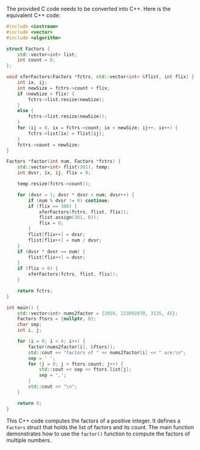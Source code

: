 The provided C code needs to be converted into C++. Here is the equivalent C++ code:

```cpp
#include <iostream>
#include <vector>
#include <algorithm>

struct Factors {
    std::vector<int> list;
    int count = 0;
};

void xferFactors(Factors *fctrs, std::vector<int> &flist, int flix) {
    int ix, ij;
    int newSize = fctrs->count + flix;
    if (newSize > flix) {
        fctrs->list.resize(newSize);
    }
    else {
        fctrs->list.resize(newSize));
    }
    for (ij = 0, ix = fctrs->count; ix < newSize; ij++, ix++) {
        fctrs->list[ix] = flist[ij];
    }
    fctrs->count = newSize;
}

Factors *factor(int num, Factors *fctrs) {
    std::vector<int> flist(301), temp;
    int dvsr, ix, ij, flix = 0;

    temp.resize(fctrs->count));

    for (dvsr = 1; dvsr * dvsr < num; dvsr++) {
        if (num % dvsr != 0) continue;
        if (flix == 300) {
            xferFactors(fctrs, flist, flix));
            flist.assign(301, 0));
            flix = 0;
        }
        flist[flix++] = dvsr;
        flist[flix++] = num / dvsr;
    }
    if (dvsr * dvsr == num) {
        flist[flix++] = dvsr;
    }
    if (flix > 0) {
        xferFactors(fctrs, flist, flix));
    }

    return fctrs;
}

int main() {
    std::vector<int> nums2factor = {2059, 223092870, 3135, 45};
    Factors ftors = {nullptr, 0};
    char sep;
    int i, j;

    for (i = 0; i < 4; i++) {
        factor(nums2factor[i], &ftors));
        std::cout << "factors of " << nums2factor[i] << " are:\n";
        sep = ' ';
        for (j = 0; j < ftors.count; j++) {
            std::cout << sep << ftors.list[j];
            sep = ',';
        }
        std::cout << "\n";
    }

    return 0;
}
```

This C++ code computes the factors of a positive integer. It defines a `Factors` struct that holds the list of factors and its count. The main function demonstrates how to use the `factor()` function to compute the factors of multiple numbers.
